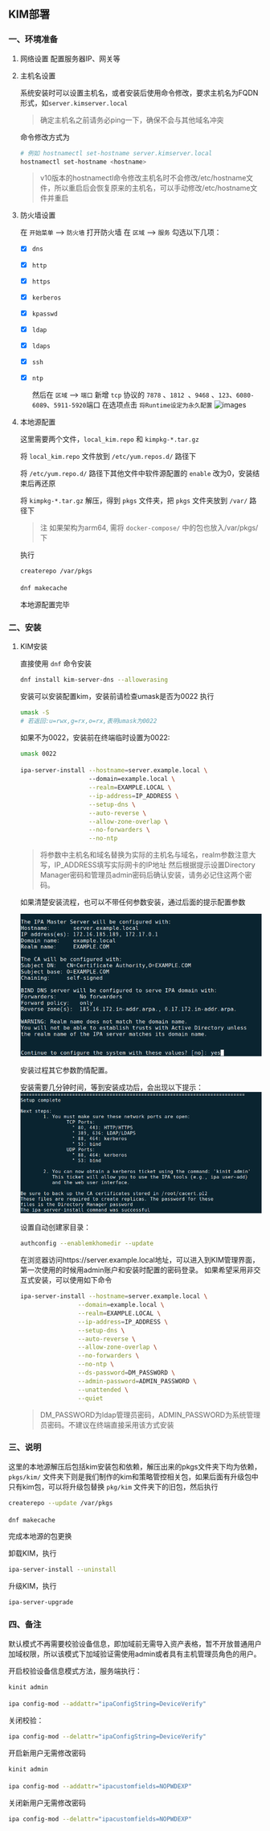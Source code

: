 ## KIM部署

### 一、环境准备

1. 网络设置
    配置服务器IP、网关等

2. 主机名设置
   
    系统安装时可以设置主机名，或者安装后使用命令修改，要求主机名为FQDN形式，如```server.kimserver.local```
   
   > 确定主机名之前请务必ping一下，确保不会与其他域名冲突
   
    命令修改方式为
   
   ```sh
   # 例如 hostnamectl set-hostname server.kimserver.local
   hostnamectl set-hostname <hostname>
   ```
   
   > v10版本的hostnamectl命令修改主机名时不会修改/etc/hostname文件，所以重启后会恢复原来的主机名，可以手动修改/etc/hostname文件并重启

3. 防火墙设置
   
    在 ```开始菜单``` --> ```防火墙``` 打开防火墙
    在 ```区域``` --> ```服务``` 勾选以下几项：
   
   - [x] ```dns```
   
   - [x] ```http```
   
   - [x] ```https```
   
   - [x] ```kerberos```
   
   - [x] ```kpasswd```
   
   - [x] ```ldap```
   
   - [x] ```ldaps```
   
   - [x] ```ssh```
   
   - [x] ```ntp```
     
     然后在 ```区域``` --> ```端口``` 新增 ```tcp``` 协议的 ```7878``` 、```1812 ```、```9468``` 、```123```、```6080-6089```、```5911-5920```端口
     在选项点击 ```将Runtime设定为永久配置```
     ![images](./图片1.png)

4. 本地源配置
   
    这里需要两个文件，```local_kim.repo``` 和 ```kimpkg-*.tar.gz```
   
    将 ```local_kim.repo``` 文件放到 ```/etc/yum.repos.d/``` 路径下
   
    将 ```/etc/yum.repo.d/``` 路径下其他文件中软件源配置的 ```enable``` 改为0，安装结束后再还原
   
    将 ```kimpkg-*.tar.gz``` 解压，得到 ```pkgs``` 文件夹，把 ```pkgs``` 文件夹放到 ```/var/``` 路径下
   
   > 注 如果架构为arm64, 需将 ```docker-compose/``` 中的包也放入/var/pkgs/下
   
    执行
   
   ```sh
   createrepo /var/pkgs
   
   dnf makecache
   ```
   
    本地源配置完毕

### 二、安装

1. KIM安装
   
    直接使用 ```dnf``` 命令安装
   
   ```sh
   dnf install kim-server-dns --allowerasing
   ```
   
    安装可以安装配置kim，安装前请检查umask是否为0022
    执行
   
   ```sh
   umask -S 
   # 若返回:u=rwx,g=rx,o=rx,表明umask为0022
   ```
   
    如果不为0022，安装前在终端临时设置为0022:
   
   ```sh
   umask 0022
   
   ipa-server-install --hostname=server.example.local \ 
                      --domain=example.local \
                      --realm=EXAMPLE.LOCAL \
                      --ip-address=IP_ADDRESS \
                      --setup-dns \
                      --auto-reverse \
                      --allow-zone-overlap \
                      --no-forwarders \
                      --no-ntp
   ```
   
   > 将参数中主机名和域名替换为实际的主机名与域名，realm参数注意大写，IP_ADDRESS填写实际网卡的IP地址
   > 然后根据提示设置Directory Manager密码和管理员admin密码后确认安装，请务必记住这两个密码。

    如果清楚安装流程，也可以不带任何参数安装，通过后面的提示配置参数

    ![images](./图片3.png)

    安装过程其它参数酌情配置。

    安装需要几分钟时间，等到安装成功后，会出现以下提示：
    ![images](./图片4.png)

    设置自动创建家目录：

    ```sh
    authconfig --enablemkhomedir --update
    ```

    在浏览器访问https://server.example.local地址，可以进入到KIM管理界面，第一次使用的时候用admin账户和安装时配置的密码登录。
    如果希望采用非交互式安装，可以使用如下命令

    ```sh
    ipa-server-install --hostname=server.example.local \
                    --domain=example.local \
                    --realm=EXAMPLE.LOCAL \
                    --ip-address=IP_ADDRESS \
                    --setup-dns \
                    --auto-reverse \
                    --allow-zone-overlap \
                    --no-forwarders \
                    --no-ntp \
                    --ds-password=DM_PASSWORD \
                    --admin-password=ADMIN_PASSWORD \
                    --unattended \
                    --quiet
    ```

    > DM_PASSWORD为ldap管理员密码，ADMIN_PASSWORD为系统管理员密码。不建议在终端直接采用该方式安装

### 三、说明

这里的本地源解压后包括kim安装包和依赖，解压出来的pkgs文件夹下均为依赖，```pkgs/kim/``` 文件夹下则是我们制作的kim和策略管控相关包，如果后面有升级包中只有kim包，可以将升级包替换 ```pkg/kim``` 文件夹下的旧包，然后执行

```sh
createrepo --update /var/pkgs

dnf makecache
```

完成本地源的包更换

卸载KIM，执行

```sh
ipa-server-install --uninstall
```

升级KIM，执行

```sh
ipa-server-upgrade
```

### 四、备注

默认模式不再需要校验设备信息，即加域前无需导入资产表格，暂不开放普通用户加域权限，所以该模式下加域验证需使用admin或者具有主机管理员角色的用户。

开启校验设备信息模式方法，服务端执行：

```sh
kinit admin

ipa config-mod --addattr="ipaConfigString=DeviceVerify"
```

关闭校验：

```sh
ipa config-mod --delattr="ipaConfigString=DeviceVerify"
```

开启新用户无需修改密码

```sh
kinit admin

ipa config-mod --addattr="ipacustomfields=NOPWDEXP"
```

关闭新用户无需修改密码

```sh
ipa config-mod --delattr="ipacustomfields=NOPWDEXP"
```